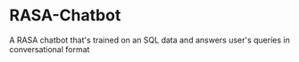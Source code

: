 # RASA-Chatbot
A RASA chatbot that's trained on an SQL data and answers user's queries in conversational format 
